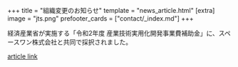 +++
title = "組織変更のお知らせ"
template = "news_article.html"
[extra]
image = "jts.png"
prefooter_cards = ["contact/_index.md"]
+++

経済産業省が実施する「令和2年度 産業技術実用化開発事業費補助金」に、スペースワン株式会社と共同で採択されました。

[article link](https://sii.or.jp/space02/decision.html)
